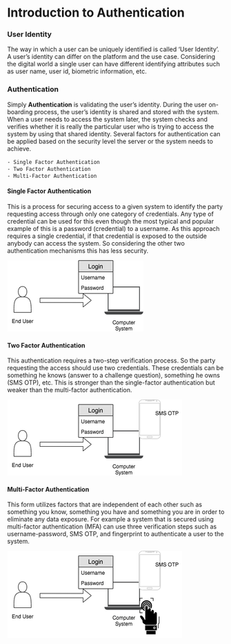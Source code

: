 # Introduction to Authentication

### User Identity
The way in which a user can be uniquely identified is called ‘User
Identity’. A user’s identity can differ on the platform and the use
case. Considering the digital world a single user can have different identifying attributes
such as user name, user id, biometric information, etc.

### Authentication
Simply **Authentication** is validating the user’s identity. During the user
on-boarding process, the user’s identity is shared and stored
with the system. When a user needs to access the system later, the
system checks and verifies whether it is really the particular user who
is trying to access the system by using that shared identity. Several
factors for authentication can be applied based on the security level
the server or the system needs to achieve.

    - Single Factor Authentication
    - Two Factor Authentication
    - Multi-Factor Authentication
    
#### Single Factor Authentication
This is a process for securing access to a given system to identify the party requesting access through only one 
category of credentials. Any type of credential can be used for this even though the most typical and popular example of
this is a password (credential) to a username. As this approach requires a single credential, if that credential is 
exposed to the outside anybody can access the system. So considering the other two authentication mechanisms this has 
less security.

![SFA](../../assets/img/concepts/single-factor.png)

#### Two Factor Authentication
This authentication requires a two-step verification process. So the party requesting the access should use two 
credentials. These credentials can be something he knows (answer to a challenge question), something he owns (SMS OTP), 
etc. This is stronger than the single-factor authentication but weaker than the multi-factor authentication.

![TFA](../../assets/img/concepts/two-factor.png)

#### Multi-Factor Authentication
This form utilizes factors that are independent of each other such as something you know, something you have and 
something you are in order to eliminate any data exposure. For example a system that is secured using multi-factor 
authentication (MFA) can use three verification steps such as username-password, SMS OTP, and fingerprint to authenticate
a user to the system.

![MFA](../../assets/img/concepts/multi-factor.png)